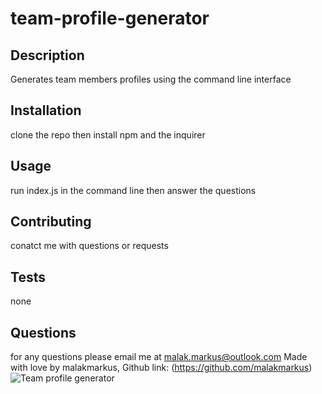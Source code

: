 # team-profile-generator

## Description
Generates team members profiles using the command line interface 

## Installation
clone the repo then install npm and the inquirer

## Usage
run index.js in the command line then answer the questions

## Contributing
conatct me with questions or requests

## Tests
none

## Questions
for any questions please email me at malak.markus@outlook.com Made with love by malakmarkus, Github link: (https://github.com/malakmarkus)
![Team profile generator](https://user-images.githubusercontent.com/94266004/163749060-c54e7e61-058b-45cf-b3ea-7bfda8e32de3.png)
